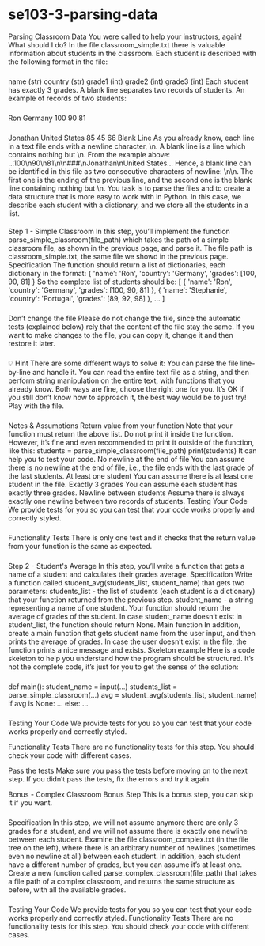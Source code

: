 # se103-3-parsing-data

Parsing Classroom Data
You were called to help your instructors, again!
What should I do?
In the file classroom_simple.txt there is valuable information about students in the classroom.
Each student is described with the following format in the file:
###
name (str)
country (str)
grade1 (int)
grade2 (int)
grade3 (int)
Each student has exactly 3 grades. A blank line separates two records of students.
An example of records of two students:
###
Ron
Germany
100
90
81

###
Jonathan
United States
85
45
66
Blank Line
As you already know, each line in a text file ends with a newline character, \n. A blank line is a line which contains nothing but \n. From the example above:
...100\n90\n81\n\n###\nJonathan\nUnited States...
Hence, a blank line can be identified in this file as two consecutive characters of newline: \n\n. The first one is the ending of the previous line, and the second one is the blank line containing nothing but \n.
You task is to parse the files and to create a data structure that is more easy to work with in Python. In this case, we describe each student with a dictionary, and we store all the students in a list.

####
Step 1 - Simple Classroom
In this step, you’ll implement the function parse_simple_classroom(file_path) which takes the path of a simple classroom file, as shown in the previous page, and parse it.
The file path is classroom_simple.txt, the same file we showd in the previous page.
Specification
The function should return a list of dictionaries, each dictionary in the format:
{
  'name': 'Ron',
  'country': 'Germany',
  'grades': [100, 90, 81]
}
So the complete list of students should be:
[
  {
    'name': 'Ron',
    'country': 'Germany',
    'grades': [100, 90, 81]
  },
  {
    'name': 'Stephanie',
    'country': 'Portugal',
    'grades': [89, 92, 98]
  },
  ...
]
###
Don’t change the file
Please do not change the file, since the automatic tests (explained below) rely that the content of the file stay the same.
If you want to make changes to the file, you can copy it, change it and then restore it later.
###
💡 Hint
There are some different ways to solve it:
You can parse the file line-by-line and handle it.
You can read the entire text file as a string, and then perform string manipulation on the entire text, with functions that you already know.
Both ways are fine, choose the right one for you. It’s OK if you still don’t know how to approach it, the best way would be to just try! Play with the file.
###
Notes & Assumptions
Return value from your function
Note that your function must return the above list. Do not print it inside the function.
However, it’s fine and even recommended to print it outside of the function, like this:
students = parse_simple_classroom(file_path)
print(students)
It can help you to test your code.
No newline at the end of file
You can assume there is no newline at the end of file, i.e., the file ends with the last grade of the last students.
At least one student
You can assume there is at least one student in the file.
Exactly 3 grades
You can assume each student has exactly three grades.
Newline between students
Assume there is always exactly one newline between two records of students.
Testing Your Code
We provide tests for you so you can test that your code works properly and correctly styled.
###
Functionality Tests
There is only one test and it checks that the return value from your function is the same as expected.

###
Step 2 - Student's Average
In this step, you’ll write a function that gets a name of a student and calculates their grades average.
Specification
Write a function called student_avg(students_list, student_name) that gets two parameters:
students_list - the list of students (each student is a dictionary) that your function returned from the previous step.
student_name - a string representing a name of one student.
Your function should return the average of grades of the student. In case student_name doesn’t exist in student_list, the function should return None.
Main function
In addition, create a main function that gets student name from the user input, and then prints the average of grades.
In case the user doesn’t exist in the file, the function prints a nice message and exists.
Skeleton example
Here is a code skeleton to help you understand how the program should be structured. It’s not the complete code, it’s just for you to get the sense of the solution:
###

def main():
  student_name = input(...)
  students_list = parse_simple_classroom(...)
  avg = student_avg(students_list, student_name)
  if avg is None:
    ...
  else:
    ...

###
Testing Your Code
We provide tests for you so you can test that your code works properly and correctly styled.

Functionality Tests
There are no functionality tests for this step. You should check your code with different cases.

Pass the tests
Make sure you pass the tests before moving on to the next step.
If you didn’t pass the tests, fix the errors and try it again.

Bonus - Complex Classroom
Bonus Step
This is a bonus step, you can skip it if you want.
###
Specification
In this step, we will not assume anymore there are only 3 grades for a student, and we will not assume there is exactly one newline between each student.
Examine the file classroom_complex.txt (in the file tree on the left), where there is an arbitrary number of newlines (sometimes even no newline at all) between each student.
In addition, each student have a different number of grades, but you can assume it’s at least one.
Create a new function called parse_complex_classroom(file_path) that takes a file path of a complex classroom, and returns the same structure as before, with all the available grades.
###
Testing Your Code
We provide tests for you so you can test that your code works properly and correctly styled.
Functionality Tests
There are no functionality tests for this step. You should check your code with different cases.
